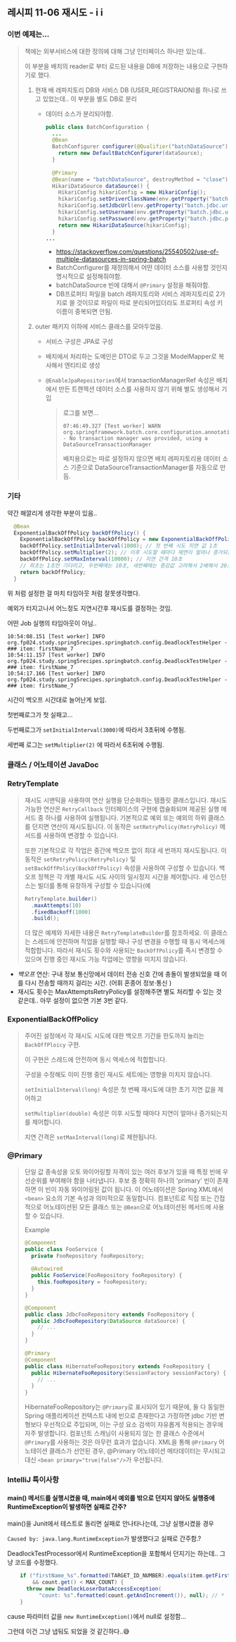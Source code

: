 ## 레시피 11-06 재시도 - i i



### 이번 예제는...

> 책에는 외부서비스에 대한 정의에 대해 그냥 인터페이스 하나만 있는데..
>
> 이 부분을  배치의 reader로 부터 로드된 내용을 DB에 저장하는 내용으로 구현하기로 했다.
>
> 1. 현재 배 레파지토리 DB와 서비스 DB (USER_REGISTRAION)를 하나로 쓰고 있었는데..  이 부분을 별도 DB로 분리
>
>    * 데이터 소스가 분리되야함.
>
>      ```java
>      public class BatchConfiguration {
>        ...
>        @Bean
>        BatchConfigurer configurer(@Qualifier("batchDataSource") DataSource dataSource) {
>          return new DefaultBatchConfigurer(dataSource);
>        }
>          
>        @Primary
>        @Bean(name = "batchDataSource", destroyMethod = "close")
>        HikariDataSource dataSource() {
>          HikariConfig hikariConfig = new HikariConfig();
>          hikariConfig.setDriverClassName(env.getProperty("batch.jdbc.driver"));
>          hikariConfig.setJdbcUrl(env.getProperty("batch.jdbc.url"));
>          hikariConfig.setUsername(env.getProperty("batch.jdbc.username"));
>          hikariConfig.setPassword(env.getProperty("batch.jdbc.password"));
>          return new HikariDataSource(hikariConfig);
>        }
>      ...
>      ```
>
>      * https://stackoverflow.com/questions/25540502/use-of-multiple-datasources-in-spring-batch
>      * BatchConfigurer를 재정의해서 어떤 데이터 소스를 사용할 것인지 명시적으로 설정해줘야함.
>      * batchDataSource 빈에 대해서 `@Primary` 설정을 해줘야함.
>      * DB프로퍼티 파일을 batch 레파지토리와 서비스 레파지토리로 2가지로 쓸 것이므로 파일이 따로 분리되어있더라도 프로퍼티 속성 키 이름이 중복되면 안됨.
>
> 2. outer 패키지 이하에 서비스 클래스를 모아두었음.
>
>    * 서비스 구성은 JPA로 구성
>
>    * 배치에서 처리하는 도메인은 DTO로 두고 그것을 ModelMapper로 복사해서 엔티티로 생성
>
>    * `@EnableJpaRepositories`에서 transactionManagerRef 속성은 배치에서 만든 트랜젝션 데이터 소스를 사용하지 않기 위해 별도 생성해서 기입
>
>      > 로그를 보면...
>      >
>      > ```
>      > 07:46:49.327 [Test worker] WARN  org.springframework.batch.core.configuration.annotation.DefaultBatchConfigurer - No transaction manager was provided, using a DataSourceTransactionManager
>      > ```
>      >
>      > 배치용으로는 따로 설정하지 않으면 배치 레파지토리용 데이터 소스 기준으로 DataSourceTransactionManager를 자동으로 만듬.



### 기타

약간 해깔리게 생각한 부분이 있음..

```java
  @Bean
  ExponentialBackOffPolicy backOffPolicy() {
    ExponentialBackOffPolicy backOffPolicy = new ExponentialBackOffPolicy();
    backOffPolicy.setInitialInterval(1000); // 첫 번째 시도 지연 값 1초
    backOffPolicy.setMultiplier(2); // 이후 시도할 때마다 재연이 얼마나 증가되는지 제어
    backOffPolicy.setMaxInterval(10000); // 지연 간격 10초
    // 최초는 1초만 기다리고, 두번째에는 10초, 새번째에는 증감값 고려해서 2배해서 20초 지연 감수 같음.
    return backOffPolicy;
  }
```

위 처럼 설정한 걸 마치 타임아웃 처럼 잘못생각했다.

예외가 터지고나서 어느정도 지연시간후 재시도를 결정하는 것임. 

어떤 Job 실행의 타임아웃이 아님..

```
10:54:08.151 [Test worker] INFO  org.fp024.study.spring5recipes.springbatch.config.DeadlockTestHelper - ### item: firstName_7
10:54:11.157 [Test worker] INFO  org.fp024.study.spring5recipes.springbatch.config.DeadlockTestHelper - ### item: firstName_7
10:54:17.166 [Test worker] INFO  org.fp024.study.spring5recipes.springbatch.config.DeadlockTestHelper - ### item: firstName_7
```

시간이 백오프 시간대로 늘어난게 보임.  

첫번째로그가 첫 실패고...

두번째로그가 `setInitialInterval(3000)`에 따라서 3초뒤에 수행됨.

세번째 로그는 `setMultiplier(2)` 에 따라서 6초뒤에 수행됨.





### 클래스 / 어노테이션 JavaDoc

### RetryTemplate

> 재시도 시맨틱을 사용하여 연산 실행을 단순화하는 템플릿 클래스입니다.
> 재시도 가능한 연산은 `RetryCallback` 인터페이스의 구현에 캡슐화되며 제공된 실행 메서드 중 하나를 사용하여 실행됩니다.
> 기본적으로 예외 또는 예외의 하위 클래스를 던지면 연산이 재시도됩니다. 이 동작은 `setRetryPolicy(RetryPolicy)` 메서드를 사용하여 변경할 수 있습니다.
>
> 또한 기본적으로 각 작업은 중간에 백오프 없이 최대 세 번까지 재시도됩니다. 이 동작은 `setRetryPolicy(RetryPolicy)` 및 `setBackOffPolicy(BackOffPolicy)` 속성을 사용하여 구성할 수 있습니다. 백오프 정책은 각 개별 재시도 시도 사이의 일시정지 시간을 제어합니다.
> 새 인스턴스는 빌더를 통해 유창하게 구성할 수 있습니다(예
>
> ```java
> RetryTemplate.builder()
>   .maxAttempts(10)
>   .fixedBackoff(1000)
>   .build();
> ```
>
> 더 많은 예제와 자세한 내용은 `RetryTemplateBuilder`를 참조하세요.
> 이 클래스는 스레드에 안전하며 작업을 실행할 때나 구성 변경을 수행할 때 동시 액세스에 적합합니다. 따라서 재시도 횟수와 사용되는 `BackOffPolicy`를 즉시 변경할 수 있으며 진행 중인 재시도 가능 작업에는 영향을 미치지 않습니다.

* *백오프* 연산: 구내 정보 통신망에서 데이터 전송 신호 간에 충돌이 발생되었을 때 이를 다시 전송할 때까지 걸리는 시간. (어휘 혼종어 정보·통신 )
* 재시도 횟수는 MaxAttemptsRetryPolicy를 설정해주면 별도 처리할 수 있는 것 같은데.. 아무 설정이 없으면 기본 3번 같다.

### ExponentialBackOffPolicy

> 주어진 설정에서 각 재시도 시도에 대한 백오프 기간을 한도까지 늘리는 `BackOffPloicy` 구현.
>
> 이 구현은 스레드에 안전하며 동시 액세스에 적합합니다. 
>
> 구성을 수정해도 이미 진행 중인 재시도 세트에는 영향을 미치지 않습니다. 
>
> `setInitialInterval(long)` 속성은 첫 번째 재시도에 대한 초기 지연 값을 제어하고 
>
> `setMultiplier(double)` 속성은 이후 시도할 때마다 지연이 얼마나 증가되는지를 제어합니다. 
>
> 지연 간격은 `setMaxInterval(long)`로 제한됩니다.

### @Primary

> 단일 값 종속성을 오토 와이어링할 자격이 있는 여러 후보가 있을 때 특정 빈에 우선순위를 부여해야 함을 나타냅니다. 후보 중 정확히 하나의 'primary' 빈이 존재하면 이 빈이 자동 와이어링된 값이 됩니다.
> 이 어노테이션은 Spring XML에서 `<bean>` 요소의 기본 속성과 의미적으로 동일합니다.
> 컴포넌트로 직접 또는 간접적으로 어노테이션된 모든 클래스 또는 `@Bean`으로 어노테이션된 메서드에 사용할 수 있습니다.
>
> Example
>
> ```java
> @Component
> public class FooService {
>   private FooRepository fooRepository;
>   
>   @Autowired
>   public FooService(FooRepository fooRepository) {
>     this.fooRepository = fooRepository;
>   }
> }
> 
> @Component
> public class JdbcFooRepository extends FooRepository {
>   public JdbcFooRepository(DataSource dataSource) {
>     // ...
>   }
> }
> 
> @Primary
> @Component
> public class HibernateFooRepository extends FooRepository {
>   public HibernateFooRepository(SessionFactory sessionFactory) {
>     // ...
>   }
> }
> ```
>
>  HibernateFooRepository는 `@Primary`로 표시되어 있기 때문에, 둘 다 동일한 Spring 애플리케이션 컨텍스트 내에 빈으로 존재한다고 가정하면 jdbc 기반 변형보다 우선적으로 주입되며, 이는 구성 요소 검색이 자유롭게 적용되는 경우에 자주 발생합니다.
> 컴포넌트 스캐닝이 사용되지 않는 한 클래스 수준에서 `@Primary`를 사용하는 것은 아무런 효과가 없습니다. XML을 통해 `@Primary` 어노테이션 클래스가 선언된 경우, @Primary 어노테이션 메타데이터는 무시되고 대신 `<bean primary="true|false"/>`가 우선됩니다.



### IntelliJ 특이사항

#### main() 메서드를 실행시켰을 때, main에서 예외를 밖으로 던지지 않아도 실행중에 RuntimeException이 발생하면 실패로 간주?

main()을 Junit에서 테스트로 돌리면 실패로 안나타나는데, 그냥 실행시켰을 경우 

`Caused by: java.lang.RuntimeException`가 발생했다고 실패로 간주함.?

DeadlockTestProcessor에서 RuntimeException을 포함해서 던지기는 하는데.. 그냥 코드를 수정했다.

```java
    if ("firstName_%s".formatted(TARGET_ID_NUMBER).equals(item.getFirstName())
        && count.get() < MAX_COUNT) {
      throw new DeadlockLoserDataAccessException(
          "count: %s".formatted(count.getAndIncrement()), null); // *
    }
```

cause 파라미터 값을 `new RuntimeException()`에서 null로 설정함...

그런데 이건 그냥 냅둬도 되었을 것 같긴하다..😅
